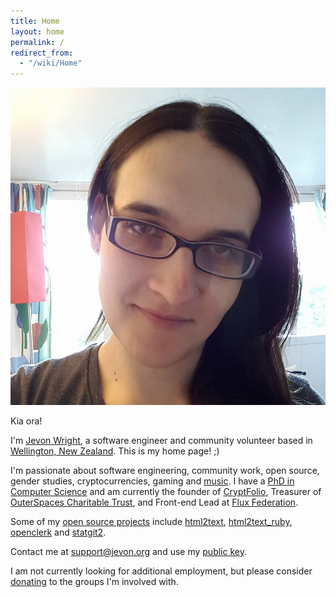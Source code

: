 ```yaml
---
title: Home
layout: home
permalink: /
redirect_from:
  - "/wiki/Home"
---
```


<img src="/img/jevon/facebook-2016.jpg" class="profile-picture" alt="Picture of Jevon Wright">

Kia ora!

I'm [Jevon Wright](/wiki/Jevon_Wright.md), a software engineer and community volunteer based in [Wellington, New Zealand](https://wellingtonnz.com). This is my home page! ;)

I'm passionate about software engineering, community work, open source, gender studies, cryptocurrencies,
gaming and [music](https://last.fm/user/jdub_dub).
I have a [PhD in Computer Science](/wiki/Research.md) and am currently
the founder of [CryptFolio](https://cryptfolio.com),
Treasurer of [OuterSpaces Charitable Trust](https://www.outerspaces.org.nz), and
Front-end Lead at [Flux Federation](https://fluxfederation.com).

Some of my [open source projects](https://github.com/soundasleep) include
[html2text](https://github.com/soundasleep/html2text),
[html2text_ruby](https://github.com/soundasleep/html2text_ruby),
[openclerk](https://github.com/soundasleep/openclerk) and
[statgit2](https://github.com/soundasleep/statgit2).

Contact me at [support@jevon.org](mailto:support@jevon.org) and use my [public key](/wiki/Public_Key.md).

I am not currently looking for additional employment, but please consider [donating](http://www.outerspaces.org.nz/donate) to the groups I'm involved with.

